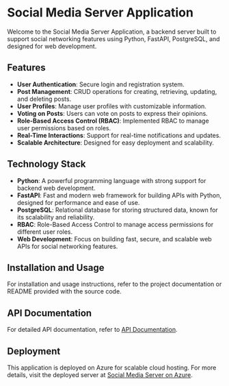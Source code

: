 # Social Media Server Application

Welcome to the Social Media Server Application, a backend server built to support social networking features using Python, FastAPI, PostgreSQL, and designed for web development.

## Features

- **User Authentication**: Secure login and registration system.
- **Post Management**: CRUD operations for creating, retrieving, updating, and deleting posts.
- **User Profiles**: Manage user profiles with customizable information.
- **Voting on Posts**: Users can vote on posts to express their opinions.
- **Role-Based Access Control (RBAC)**: Implemented RBAC to manage user permissions based on roles.
- **Real-Time Interactions**: Support for real-time notifications and updates.
- **Scalable Architecture**: Designed for easy deployment and scalability.

## Technology Stack

- **Python**: A powerful programming language with strong support for backend web development.
- **FastAPI**: Fast and modern web framework for building APIs with Python, designed for performance and ease of use.
- **PostgreSQL**: Relational database for storing structured data, known for its scalability and reliability.
- **RBAC**: Role-Based Access Control to manage access permissions for different user roles.
- **Web Development**: Focus on building fast, secure, and scalable web APIs for social networking features.

## Installation and Usage

For installation and usage instructions, refer to the project documentation or README provided with the source code.

## API Documentation

For detailed API documentation, refer to [API Documentation](http://52.172.9.239:8000/docs).

## Deployment

This application is deployed on Azure for scalable cloud hosting. For more details, visit the deployed server at [Social Media Server on Azure](http://52.172.9.239:8000).


